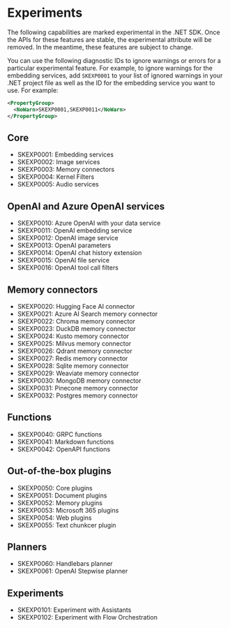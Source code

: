 # Experiments

The following capabilities are marked experimental in the .NET SDK. Once the APIs for these features are stable, the experimental attribute will be removed. In the meantime, these features are subject to change.

You can use the following diagnostic IDs to ignore warnings or errors for a particular experimental feature. For example, to ignore warnings for the embedding services, add `SKEXP0001` to your list of ignored warnings in your .NET project file as well as the ID for the embedding service you want to use. For example:

```xml
<PropertyGroup>
  <NoWarn>SKEXP0001,SKEXP0011</NoWarn>
</PropertyGroup>
```

## Core

- SKEXP0001: Embedding services
- SKEXP0002: Image services
- SKEXP0003: Memory connectors
- SKEXP0004: Kernel Filters
- SKEXP0005: Audio services

## OpenAI and Azure OpenAI services

- SKEXP0010: Azure OpenAI with your data service
- SKEXP0011: OpenAI embedding service
- SKEXP0012: OpenAI image service
- SKEXP0013: OpenAI parameters
- SKEXP0014: OpenAI chat history extension
- SKEXP0015: OpenAI file service
- SKEXP0016: OpenAI tool call filters

## Memory connectors

- SKEXP0020: Hugging Face AI connector
- SKEXP0021: Azure AI Search memory connector
- SKEXP0022: Chroma memory connector
- SKEXP0023: DuckDB memory connector
- SKEXP0024: Kusto memory connector
- SKEXP0025: Milvus memory connector
- SKEXP0026: Qdrant memory connector
- SKEXP0027: Redis memory connector
- SKEXP0028: Sqlite memory connector
- SKEXP0029: Weaviate memory connector
- SKEXP0030: MongoDB memory connector
- SKEXP0031: Pinecone memory connector
- SKEXP0032: Postgres memory connector

## Functions

- SKEXP0040: GRPC functions
- SKEXP0041: Markdown functions
- SKEXP0042: OpenAPI functions

## Out-of-the-box plugins

- SKEXP0050: Core plugins
- SKEXP0051: Document plugins
- SKEXP0052: Memory plugins
- SKEXP0053: Microsoft 365 plugins
- SKEXP0054: Web plugins
- SKEXP0055: Text chunkcer plugin

## Planners

- SKEXP0060: Handlebars planner
- SKEXP0061: OpenAI Stepwise planner

## Experiments

- SKEXP0101: Experiment with Assistants
- SKEXP0102: Experiment with Flow Orchestration
